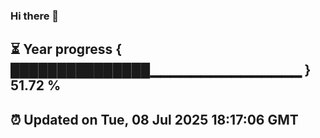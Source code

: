 ### Hi there 👋
⏳ Year progress { ███████████████▁▁▁▁▁▁▁▁▁▁▁▁▁▁▁ } 51.72 %
---
⏰ Updated on Tue, 08 Jul 2025 18:17:06 GMT
---
